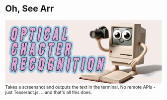 # Oh, See Arr
![](./OCR.jpg)
Takes a screenshot and outputs the text in the terminal. No remote APIs - just Tesseract.js. ...and that's all this does.
